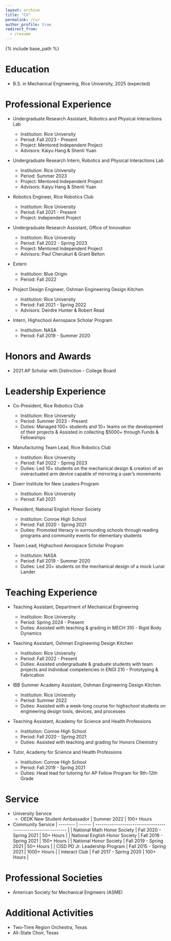 ```yaml
---
layout: archive
title: "CV"
permalink: /cv/
author_profile: true
redirect_from:
  - /resume
---
```


{% include base_path %}

Education
======
* B.S. in Mechanical Engineering, Rice University, 2025 (expected)

Professional Experience
======
* Undergraduate Research Assistant, Robotics and Physical Interactions Lab
  * Institution: Rice University
  * Period: Fall 2023 - Present
  * Project: Mentored Independent Project
  * Advisors: Kaiyu Hang & Shenli Yuan

* Undergraduate Research Intern, Robotics and Physical Interactions Lab
  * Institution: Rice University
  * Period: Summer 2023
  * Project: Mentored Independent Project
  * Advisors: Kaiyu Hang & Shenli Yuan

* Robotics Engineer, Rice Robotics Club
  * Institution: Rice University
  * Period: Fall 2021 - Present
  * Project: Independent Project

* Undergraduate Research Assistant, Office of Innovation
  * Institution: Rice University
  * Period: Fall 2022 - Spring 2023
  * Project: Mentored Independent Project
  * Advisors: Paul Cherukuri & Grant Belton

* Extern
  * Institution: Blue Origin
  * Period: Fall 2022

* Project Design Engineer, Oshman Engineering Design Kitchen
  * Institution: Rice University
  * Period: Fall 2021 - Spring 2022
  * Advisors: Deirdre Hunter & Robert Read

* Intern, Highschool Aerospace Scholar Program
  * Institution: NASA
  * Period: Fall 2019 - Summer 2020


Honors and Awards
======
* 2021  AP Scholar with Distinction - College Board

Leadership Experience
======
* Co-President, Rice Robotics Club
  * Institution: Rice University
  * Period: Summer 2023 - Present
  * Duties: Managed 100+ students and 10+ teams on the development of their projects & Assisted in collecting $5000+ through Funds & Fellowships 

* Manufacturing Team Lead, Rice Robotics Club
  * Institution: Rice University
  * Period: Fall 2022 - Spring 2023
  * Duties: Led 10+ students on the mechanical design & creation of an overactuated arm device capable of mirroring a user’s movements

* Doerr Institute for New Leaders Program
  * Institution: Rice University
  * Period: Fall 2021

* President, National English Honor Society 
  * Institution: Conroe High School
  * Period: Fall 2020 - Spring 2021
  * Duties: Promoted literacy in surrounding schools through reading programs and community events for elementary students

* Team Lead, Highschool Aerospace Scholar Program 
  * Institution: NASA
  * Period: Fall 2019 - Summer 2020
  * Duties: Led 20+ students on the mechanical design of a mock Lunar Lander

Teaching Experience
======
* Teaching Assistant, Department of Mechanical Engineering
  * Institution: Rice University
  * Period: Spring 2024 - Present
  * Duties: Assisted with teaching & grading in MECH 310 - Rigid Body Dynamics

* Teaching Assistant, Oshman Engineering Design Kitchen
  * Institution: Rice University
  * Period: Fall 2022 - Present
  * Duties: Assisted undergraduate & graduate students with team projects and individual competencies in ENGI 210 - Prototyping & Fabrication

* IBB Summer Academy Assistant, Oshman Engineering Design Kitchen
  * Institution: Rice University
  * Period: Summer 2022
  * Duties: Assisted with a week-long course for highschool students on engineering design tools, devices, and processes

* Teaching Assistant, Academy for Science and Health Professions
  * Institution: Conroe High School
  * Period: Fall 2020 - Spring 2021
  * Duties: Assisted with teaching and grading for Honors Chemistry 

* Tutor, Academy for Science and Health Professions
  * Institution: Conroe High School
  * Period: Fall 2019 - Spring 2021
  * Duties: Head lead for tutoring for AP Fellow Program for 9th-12th Grade  
  


<!---
Publications
======
  <ul>{% for post in site.publications %}
    {% include archive-single-cv.html %}
  {% endfor %}</ul>
-->

<!---
Talks
======
  <ul>{% for post in site.talks %}
    {% include archive-single-talk-cv.html %}
  {% endfor %}</ul>
 --> 

Service
======
* University Service
  * OEDK New Student Ambassador | Summer 2022 | 100+ Hours
* Community Service
| --------         | ------ | ------------------------------------------------------------ |
| National Math Honor Society    | Fall 2020 - Spring 2021   | 50+ Hours                   |
| National English Honor Society | Fall 2019 - Spring 2021   | 150+ Hours                  |
| National Honor Society         | Fall 2019 - Spring 2021   | 50+ Hours                   |
| CISD PD Jr. Leadership Program | Fall 2015 - Spring 2021   | 1000+ Hours                 |
| Interact Club                  | Fall 2017 - Spring 2020   | 100+ Hours                  |

Professional Societies
======
* American Society for Mechanical Engineers (ASME)

Additional Activities
======
* Two-Time Region Orchestra, Texas
* All-State Choir, Texas

<!---
Teaching
======
  <ul>{% for post in site.teaching %}
    {% include archive-single-cv.html %}
  {% endfor %}</ul>
   --> 
